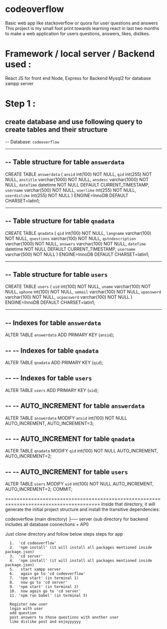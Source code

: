 # codeoverflow
Basic web app like stackoverflow or quora for user questions and answers
This project is my small foot print towards learning react in last two months to make a web application for users questions, answers, likes, dislikes.

# Framework / local server / Backend used : 
  React JS for front end
  Node, Express for Backend
  Mysql2 for database
  xampp server

# Step 1 :
create database and use following query to create tables and their structure
  --
-- Database: `codeoverflow`
-- --------------------------------------------------------
-- Table structure for table `answerdata`
--

  CREATE TABLE `answerdata` (
    `ansid` int(100) NOT NULL,
    `qid` int(255) NOT NULL,
    `anstitle` varchar(1000) NOT NULL,
    `ansdesc` varchar(1000) NOT NULL,
    `dateTime` datetime NOT NULL DEFAULT CURRENT_TIMESTAMP,
    `username` varchar(500) NOT NULL,
    `userlike` int(255) NOT NULL,
    `userdislike` int(255) NOT NULL
  ) ENGINE=InnoDB DEFAULT CHARSET=latin1;
  
  -- --------------------------------------------------------
-- Table structure for table `qnadata`
--

CREATE TABLE `qnadata` (
  `qid` int(100) NOT NULL,
  `langname` varchar(100) NOT NULL,
  `questions` varchar(100) NOT NULL,
  `qstndescription` varchar(1000) NOT NULL,
  `answers` varchar(100) NOT NULL,
  `dateTime` datetime NOT NULL DEFAULT CURRENT_TIMESTAMP,
  `username` varchar(500) NOT NULL
) ENGINE=InnoDB DEFAULT CHARSET=latin1;



-- -- --------------------------------------------------------
-- Table structure for table `users`
--

CREATE TABLE `users` (
  `uid` int(100) NOT NULL,
  `uname` varchar(100) NOT NULL,
  `uphone` int(100) NOT NULL,
  `uemail` varchar(100) NOT NULL,
  `upassword` varchar(100) NOT NULL,
  `ucpassword` varchar(100) NOT NULL
) ENGINE=InnoDB DEFAULT CHARSET=latin1;

-- -- --------------------------------------------------------
-- Indexes for table `answerdata`
--
ALTER TABLE `answerdata`
  ADD PRIMARY KEY (`ansid`);

--
-- Indexes for table `qnadata`
--
ALTER TABLE `qnadata`
  ADD PRIMARY KEY (`qid`);

--
-- Indexes for table `users`
--
ALTER TABLE `users`
  ADD PRIMARY KEY (`uid`);


--
-- AUTO_INCREMENT for table `answerdata`
--
ALTER TABLE `answerdata`
  MODIFY `ansid` int(100) NOT NULL AUTO_INCREMENT, AUTO_INCREMENT=3;

--
-- AUTO_INCREMENT for table `qnadata`
--
ALTER TABLE `qnadata`
  MODIFY `qid` int(100) NOT NULL AUTO_INCREMENT, AUTO_INCREMENT=2;

--
-- AUTO_INCREMENT for table `users`
--
ALTER TABLE `users`
  MODIFY `uid` int(100) NOT NULL AUTO_INCREMENT, AUTO_INCREMENT=2;
COMMIT;

=======================================================================================
Inside that directory, it will generate the initial project structure and install the transitive dependencies:

  codeoverflow (main directory)
  ├── server (sub directory for backend includes all database coonections + API)


Just clone directory and follow below steps
    steps for app
    
      1.  'cd codeoverflow'
      2.  'npm install' (it will install all packages mentioned inside package.json)
      3.  'cd server'
      4.  'npm install' (it will install all packages mentioned inside package.json)
      5.   start xampp server
      6.   again go to 'cd codeoverflow'
      7.  'npm start' (in terminal 1)
      8.   now go to 'cd server'
      9.  'npm start' (in terminal 2)
      10.  now again go to 'cd server'
      11. 'npm run babel' (in terminal 3)
      
      Register new user
      login with user
      add question
      post answers to those questions with another user
      like dislike post and enjoyyyyyy
